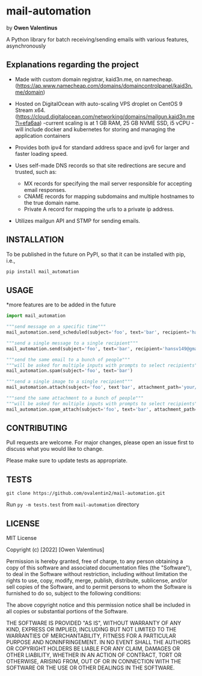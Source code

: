 # mail-automation

by **Owen Valentinus**

A Python library for batch receiving/sending emails with various features, asynchronously

## Explanations regarding the project

* Made with custom domain registrar, kaid3n.me, on namecheap. (<https://ap.www.namecheap.com/domains/domaincontrolpanel/kaid3n.me/domain>)

* Hosted on DigitalOcean  with auto-scaling VPS droplet on CentOS 9 Stream x64. (<https://cloud.digitalocean.com/networking/domains/mailgun.kaid3n.me?i=efa6aa>)
-current scaling is at 1 GB RAM, 25 GB NVME SSD, i5 vCPU
-will include docker and kubernetes for storing and managing the application containers

* Provides both ipv4 for standard address space and ipv6   for larger and faster loading speed.

* Uses self-made DNS records so that site redirections are secure and trusted, such as:
  * MX records for specifying the mail server responsible for accepting email responses.
  * CNAME records for mapping subdomains and multiple hostnames to the true domain name.
  * Private A record for mapping the urls to a private ip address.

* Utilizes mailgun API and STMP for sending emails.

## INSTALLATION

To be published in the future on PyPI, so that it can be installed with pip, i.e.,

```powershell
pip install mail_automation
```

## USAGE

*more features are to be added in the future

```python
import mail_automation

"""send message on a specific time"""
mail_automation.send_scheduled(subject='foo', text='bar', recipient='hansv149@gmail.com', date='MM DD hh:mm:ss')

"""send a single message to a single recipient"""
mail_automation.send(subject='foo', text='bar', recipient='hansv149@gmail.com')

"""send the same email to a bunch of people"""
"""will be asked for multiple inputs with prompts to select recipients"""
mail_automation.spam(subject='foo', text='bar')

"""send a single image to a single recipient"""
mail_automation.attach(subject='foo', text'bar', attachment_path='your/image/path', recipient='hansv149@gmail.com')

"""send the same attachment to a bunch of people"""
"""will be asked for multiple inputs with prompts to select recipients"""
mail_automation.spam_attach(subject='foo', text='bar', attachment_path='your/image/path')
```

## CONTRIBUTING

Pull requests are welcome. For major changes, please open an issue first
to discuss what you would like to change.

Please make sure to update tests as appropriate.

## TESTS

`git clone https://github.com/ovalentin2/mail-automation.git`

Run `py -m tests.test` from  `mail-automation` directory

## LICENSE

MIT License

Copyright (c) [2022] [Owen Valentinus]

Permission is hereby granted, free of charge, to any person obtaining a copy
of this software and associated documentation files (the "Software"), to deal
in the Software without restriction, including without limitation the rights
to use, copy, modify, merge, publish, distribute, sublicense, and/or sell
copies of the Software, and to permit persons to whom the Software is
furnished to do so, subject to the following conditions:

The above copyright notice and this permission notice shall be included in all
copies or substantial portions of the Software.

THE SOFTWARE IS PROVIDED "AS IS", WITHOUT WARRANTY OF ANY KIND, EXPRESS OR
IMPLIED, INCLUDING BUT NOT LIMITED TO THE WARRANTIES OF MERCHANTABILITY,
FITNESS FOR A PARTICULAR PURPOSE AND NONINFRINGEMENT. IN NO EVENT SHALL THE
AUTHORS OR COPYRIGHT HOLDERS BE LIABLE FOR ANY CLAIM, DAMAGES OR OTHER
LIABILITY, WHETHER IN AN ACTION OF CONTRACT, TORT OR OTHERWISE, ARISING FROM,
OUT OF OR IN CONNECTION WITH THE SOFTWARE OR THE USE OR OTHER DEALINGS IN THE
SOFTWARE.
